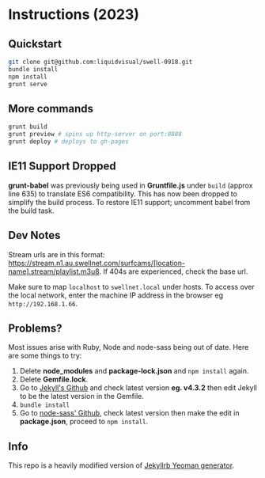 Instructions (2023)
=============================

## Quickstart

```bash
git clone git@github.com:liquidvisual/swell-0918.git
bundle install
npm install
grunt serve
```

## More commands
```bash
grunt build
grunt preview # spins up http-server on port:8888
grunt deploy # deploys to gh-pages
```

## IE11 Support Dropped
**grunt-babel** was previously being used in **Gruntfile.js** under `build` (approx line 635) to translate ES6 compatibility. This has now been dropped to simplify the build process. To restore IE11 support; uncomment babel from the build task.

## Dev Notes
Stream urls are in this format: https://stream.n1.au.swellnet.com/surfcams/[location-name].stream/playlist.m3u8. If 404s are experienced, check the base url.

Make sure to map `localhost` to `swellnet.local` under hosts. To access over the local network, enter the machine IP address in the browser eg `http://192.168.1.66`.

## Problems?
Most issues arise with Ruby, Node and node-sass being out of date. Here are some things to try:

1. Delete **node_modules** and **package-lock.json** and `npm install` again.
2. Delete **Gemfile.lock**.
3. Go to [Jekyll's Github](https://github.com/jekyll/jekyll) and check latest version **eg. v4.3.2** then edit Jekyll to be the latest version in the Gemfile.
4. `bundle install`
5. Go to [node-sass' Github](https://github.com/sass/node-sass), check latest version then make the edit in **package.json**, proceed to `npm install`.

## Info

This repo is a heavily modified version of [Jekyllrb Yeoman generator](https://github.com/robwierzbowski/generator-jekyllrb).
